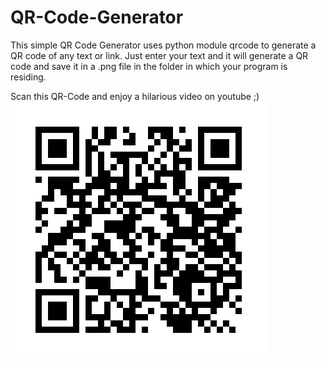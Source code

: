 # QR-Code-Generator
This simple QR Code Generator uses python module qrcode to generate a QR code of any text or link. Just enter your text and it will generate a QR code and save it in a .png file in the folder in which your program is residing.

Scan this QR-Code and enjoy a hilarious video on youtube ;)
<img src="/qrcode_test.png" alt="qr code"/>
